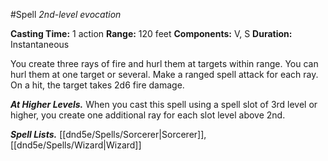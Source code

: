 #Spell
*2nd-level evocation*

**Casting Time:** 1 action
**Range:** 120 feet
**Components:** V, S
**Duration:** Instantaneous

You create three rays of fire and hurl them at targets within range. You can hurl them at one target or several. Make a ranged spell attack for each ray. On a hit, the target takes 2d6 fire damage.

***At Higher Levels.*** When you cast this spell using a spell slot of 3rd level or higher, you create one additional ray for each slot level above 2nd.

***Spell Lists.*** [[dnd5e/Spells/Sorcerer\|Sorcerer]], [[dnd5e/Spells/Wizard\|Wizard]]